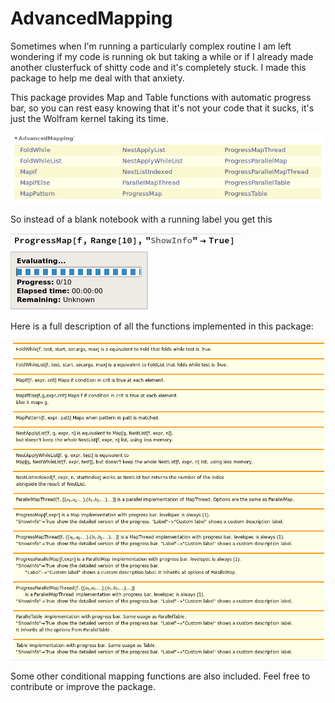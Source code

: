 # AdvancedMapping
Sometimes when I'm running a particularly complex routine I am left wondering if my code is running ok but taking a while or if I already made another clusterfuck of shitty code and it's completely stuck. I made this package to help me deal with that anxiety.

This package provides Map and Table functions with automatic progress bar, so you can rest easy knowing that it's not your code that it sucks, it's just the Wolfram kernel taking its time.

![Functions](https://github.com/CarlosManuelRodr/AdvancedMapping/raw/master/img/functions.png)

So instead of a blank notebook with a running label you get this

![running](https://github.com/CarlosManuelRodr/AdvancedMapping/raw/master/img/ProgressMap.gif)

Here is a full description of all the functions implemented in this package:

![description](https://github.com/CarlosManuelRodr/AdvancedMapping/raw/master/img/description.png)

Some other conditional mapping functions are also included.
Feel free to contribute or improve the package.